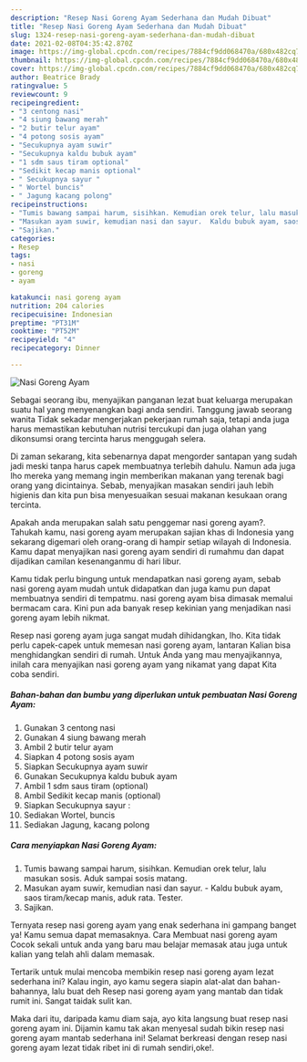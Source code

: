 ```yaml
---
description: "Resep Nasi Goreng Ayam Sederhana dan Mudah Dibuat"
title: "Resep Nasi Goreng Ayam Sederhana dan Mudah Dibuat"
slug: 1324-resep-nasi-goreng-ayam-sederhana-dan-mudah-dibuat
date: 2021-02-08T04:35:42.870Z
image: https://img-global.cpcdn.com/recipes/7884cf9dd068470a/680x482cq70/nasi-goreng-ayam-foto-resep-utama.jpg
thumbnail: https://img-global.cpcdn.com/recipes/7884cf9dd068470a/680x482cq70/nasi-goreng-ayam-foto-resep-utama.jpg
cover: https://img-global.cpcdn.com/recipes/7884cf9dd068470a/680x482cq70/nasi-goreng-ayam-foto-resep-utama.jpg
author: Beatrice Brady
ratingvalue: 5
reviewcount: 9
recipeingredient:
- "3 centong nasi"
- "4 siung bawang merah"
- "2 butir telur ayam"
- "4 potong sosis ayam"
- "Secukupnya ayam suwir"
- "Secukupnya kaldu bubuk ayam"
- "1 sdm saus tiram optional"
- "Sedikit kecap manis optional"
- " Secukupnya sayur "
- " Wortel buncis"
- " Jagung kacang polong"
recipeinstructions:
- "Tumis bawang sampai harum, sisihkan. Kemudian orek telur, lalu masukan sosis. Aduk sampai sosis matang."
- "Masukan ayam suwir, kemudian nasi dan sayur.  Kaldu bubuk ayam, saos tiram/kecap manis, aduk rata. Tester."
- "Sajikan."
categories:
- Resep
tags:
- nasi
- goreng
- ayam

katakunci: nasi goreng ayam 
nutrition: 204 calories
recipecuisine: Indonesian
preptime: "PT31M"
cooktime: "PT52M"
recipeyield: "4"
recipecategory: Dinner

---
```



![Nasi Goreng Ayam](https://img-global.cpcdn.com/recipes/7884cf9dd068470a/680x482cq70/nasi-goreng-ayam-foto-resep-utama.jpg)

Sebagai seorang ibu, menyajikan panganan lezat buat keluarga merupakan suatu hal yang menyenangkan bagi anda sendiri. Tanggung jawab seorang  wanita Tidak sekadar mengerjakan pekerjaan rumah saja, tetapi anda juga harus memastikan kebutuhan nutrisi tercukupi dan juga olahan yang dikonsumsi orang tercinta harus menggugah selera.

Di zaman  sekarang, kita sebenarnya dapat mengorder santapan yang sudah jadi meski tanpa harus capek membuatnya terlebih dahulu. Namun ada juga lho mereka yang memang ingin memberikan makanan yang terenak bagi orang yang dicintainya. Sebab, menyajikan masakan sendiri jauh lebih higienis dan kita pun bisa menyesuaikan sesuai makanan kesukaan orang tercinta. 



Apakah anda merupakan salah satu penggemar nasi goreng ayam?. Tahukah kamu, nasi goreng ayam merupakan sajian khas di Indonesia yang sekarang digemari oleh orang-orang di hampir setiap wilayah di Indonesia. Kamu dapat menyajikan nasi goreng ayam sendiri di rumahmu dan dapat dijadikan camilan kesenanganmu di hari libur.

Kamu tidak perlu bingung untuk mendapatkan nasi goreng ayam, sebab nasi goreng ayam mudah untuk didapatkan dan juga kamu pun dapat membuatnya sendiri di tempatmu. nasi goreng ayam bisa dimasak memalui bermacam cara. Kini pun ada banyak resep kekinian yang menjadikan nasi goreng ayam lebih nikmat.

Resep nasi goreng ayam juga sangat mudah dihidangkan, lho. Kita tidak perlu capek-capek untuk memesan nasi goreng ayam, lantaran Kalian bisa menghidangkan sendiri di rumah. Untuk Anda yang mau menyajikannya, inilah cara menyajikan nasi goreng ayam yang nikamat yang dapat Kita coba sendiri.

<!--inarticleads1-->

##### Bahan-bahan dan bumbu yang diperlukan untuk pembuatan Nasi Goreng Ayam:

1. Gunakan 3 centong nasi
1. Gunakan 4 siung bawang merah
1. Ambil 2 butir telur ayam
1. Siapkan 4 potong sosis ayam
1. Siapkan Secukupnya ayam suwir
1. Gunakan Secukupnya kaldu bubuk ayam
1. Ambil 1 sdm saus tiram (optional)
1. Ambil Sedikit kecap manis (optional)
1. Siapkan  Secukupnya sayur :
1. Sediakan  Wortel, buncis
1. Sediakan  Jagung, kacang polong




<!--inarticleads2-->

##### Cara menyiapkan Nasi Goreng Ayam:

1. Tumis bawang sampai harum, sisihkan. Kemudian orek telur, lalu masukan sosis. Aduk sampai sosis matang.
1. Masukan ayam suwir, kemudian nasi dan sayur.  - Kaldu bubuk ayam, saos tiram/kecap manis, aduk rata. Tester.
1. Sajikan.




Ternyata resep nasi goreng ayam yang enak sederhana ini gampang banget ya! Kamu semua dapat memasaknya. Cara Membuat nasi goreng ayam Cocok sekali untuk anda yang baru mau belajar memasak atau juga untuk kalian yang telah ahli dalam memasak.

Tertarik untuk mulai mencoba membikin resep nasi goreng ayam lezat sederhana ini? Kalau ingin, ayo kamu segera siapin alat-alat dan bahan-bahannya, lalu buat deh Resep nasi goreng ayam yang mantab dan tidak rumit ini. Sangat taidak sulit kan. 

Maka dari itu, daripada kamu diam saja, ayo kita langsung buat resep nasi goreng ayam ini. Dijamin kamu tak akan menyesal sudah bikin resep nasi goreng ayam mantab sederhana ini! Selamat berkreasi dengan resep nasi goreng ayam lezat tidak ribet ini di rumah sendiri,oke!.

